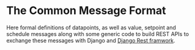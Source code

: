 # The Common Message Format	

Here formal definitions of datapoints, as well as value, setpoint and schedule messages along with some generic code to build REST APIs to exchange these messages with Django and [Django Rest framwork](https://www.django-rest-framework.org/).

